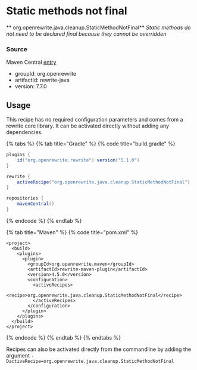# Static methods not final

** org.openrewrite.java.cleanup.StaticMethodNotFinal**
_Static methods do not need to be declared final because they cannot be overridden_

### Source

Maven Central [entry](https://search.maven.org/artifact/org.openrewrite/rewrite-java/7.7.0/jar)

* groupId: org.openrewrite
* artifactId: rewrite-java
* version: 7.7.0


## Usage
This recipe has no required configuration parameters and comes from a rewrite core library.  It can be activated directly without adding any dependencies.

{% tabs %}
{% tab title="Gradle" %}
{% code title="build.gradle" %}
```groovy
plugins {
    id("org.openrewrite.rewrite") version("5.1.0")
}

rewrite {
    activeRecipe("org.openrewrite.java.cleanup.StaticMethodNotFinal")
}

repositories {
    mavenCentral()
}

```
{% endcode %}
{% endtab %}

{% tab title="Maven" %}
{% code title="pom.xml" %}
```markup
<project>
  <build>
    <plugins>
      <plugin>
        <groupId>org.openrewrite.maven</groupId>
        <artifactId>rewrite-maven-plugin</artifactId>
        <version>4.5.0</version>
        <configuration>
          <activeRecipes>
            <recipe>org.openrewrite.java.cleanup.StaticMethodNotFinal</recipe>
          </activeRecipes>
        </configuration>
      </plugin>
    </plugins>
  </build>
</project>
```
{% endcode %}
{% endtab %}
{% endtabs %}

Recipes can also be activated directly from the commandline by adding the argument `-DactiveRecipe=org.openrewrite.java.cleanup.StaticMethodNotFinal`
